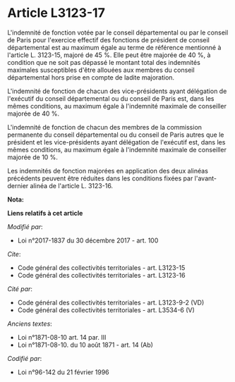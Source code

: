 # Article L3123-17

L'indemnité de fonction votée par le conseil départemental ou par le conseil de Paris pour l'exercice effectif des fonctions
de président de conseil départemental est au maximum égale au terme de référence mentionné à l'article L. 3123-15, majoré de
45 %. Elle peut être majorée de 40 %, à condition que ne soit pas dépassé le montant total des indemnités maximales
susceptibles d'être allouées aux membres du conseil départemental hors prise en compte de ladite majoration.

L'indemnité de fonction de chacun des vice-présidents ayant délégation de l'exécutif du conseil départemental ou du conseil
de Paris est, dans les mêmes conditions, au maximum égale à l'indemnité maximale de conseiller majorée de 40 %.

L'indemnité de fonction de chacun des membres de la commission permanente du conseil départemental ou du conseil de Paris
autres que le président et les vice-présidents ayant délégation de l'exécutif est, dans les mêmes conditions, au maximum
égale à l'indemnité maximale de conseiller majorée de 10 %.

Les indemnités de fonction majorées en application des deux alinéas précédents peuvent être réduites dans les conditions
fixées par l'avant-dernier alinéa de l'article L. 3123-16.

**Nota:**



**Liens relatifs à cet article**

_Modifié par_:

  - Loi n°2017-1837 du 30 décembre 2017 - art. 100

_Cite_:

  - Code général des collectivités territoriales - art. L3123-15
  - Code général des collectivités territoriales - art. L3123-16

_Cité par_:

  - Code général des collectivités territoriales - art. L3123-9-2 (VD)
  - Code général des collectivités territoriales - art. L3534-6 (V)

_Anciens textes_:

  - Loi n°1871-08-10 art. 14 par. III
  - Loi n°1871-08-10. du 10 août 1871 - art. 14 (Ab)

_Codifié par_:

  - Loi n°96-142 du 21 février 1996
